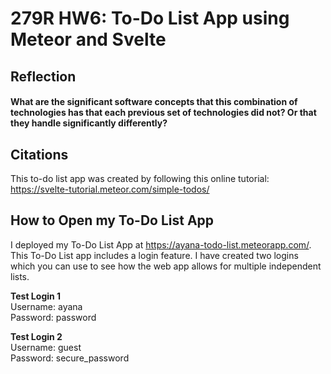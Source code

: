 # 279R HW6: To-Do List App using Meteor and Svelte

## Reflection

#### What are the significant software concepts that this combination of technologies has that each previous set of technologies did not? Or that they handle significantly differently?



## Citations

This to-do list app was created by following this online tutorial: https://svelte-tutorial.meteor.com/simple-todos/


## How to Open my To-Do List App

I deployed my To-Do List App at https://ayana-todo-list.meteorapp.com/. This To-Do List app includes a login feature. I have created two logins which you can use to see how the web app allows for multiple independent lists.

**Test Login 1**\
Username: ayana\
Password: password

**Test Login 2**\
Username: guest\
Password: secure_password
